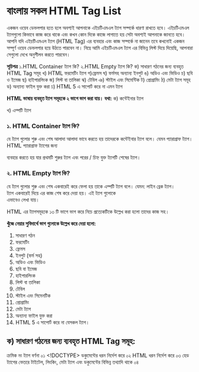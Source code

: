 # বাংলায় সকল HTML Tag List
একজন ওয়েব ডেভলপার হতে হলে অবশ্যই আপনাকে এইচটিএমএল ট্যাগ সম্পর্কে ধারণা রাখতে হবে। এইচটিএমএল ট্যাগগুলো কিভাবে কাজ করে থাকে এবং কখন কোন দিকে কাজে লাগাতে হয় সেটা অবশ্যই আপনাকে জানতে হবে। আপনি যদি এইচটিএমএল ট্যাগ (HTML Tag) এর ব্যবহার এবং কাজ সম্পর্কে না জানেন তবে কখনোই একজন সম্পূর্ণ ওয়েব ডেভলপার হয়ে উঠতে পারবেন না। নিম্নে আমি এইচটিএমএল ট্যাগ এর বিভিন্ন লিস্ট দিয়ে দিয়েছি, আপনারা সেগুলো দেখে অনুশীলন করতে পারবেন।

**সূচিপত্র**
১.HTML Container ট্যাগ কি?
২.HTML Empty ট্যাগ কি?
ক) সাধারণ গঠনের জন্য ব্যবহৃত HTML Tag সমূহ
খ) HTML ফরমেটিং ট্যাগ
গ)ফ্রেমস
ঘ) ফর্মসহ অন্যান্য ইনপুট
ঙ) অডিও এবং ভিডিও
চ) ছবি ও ইমেজ
ছ) হাইপারলিংক
জ) লিস্ট বা তালিকা
ঝ) টেবিল
ঞ) স্টাইল এবং সিমেন্টিক
ট) প্রোগ্রামিং
ঠ) মেটা ট্যাগ সমূহ
ড) অন্যান্য ফাইল যুক্ত করা
ঢ) HTML 5 এ সাপোর্ট করে না এমন ট্যাগ

**HTML ভাষায় ব্যবহৃত ট্যাগ সমূহকে ২ ভাগে ভাগ করা যায়। যথা:**
ক) কন্টেইনার ট্যাগ

খ) এম্পটি ট্যাগ

### ১. HTML Container ট্যাগ কি?
যে ট্যাগ গুলোর শুরু এবং শেষ আলাদা আলাদা ভাবে করতে হয় তাদেরকে কন্টেইনার ট্যাগ বলে। যেমন প্যারাগ্রাফ ট্যাগ। HTML প্যারাগ্রাফ ট্যাগের জন্য <p> </p> ব্যবহার করতে হয় যার প্রথমটি শুরুর ট্যাগ এবং পরের / চিহ্ন যুক্ত ট্যাগটি শেষের ট্যাগ।

### ২. HTML Empty ট্যাগ কি?
যে ট্যাগ গুলোর শুরু এবং শেষ একবারেই করে ফেলা হয় তাকে এম্পটি ট্যাগ বলে। যেমন: লাইন ব্রেক ট্যাগ। <br> ট্যাগ একবারেই দিয়ে এর কাজ শেষ করে দেয়া হয়। এই ট্যাগ গুলোকে <br/> এভাবেও লেখা যায়।

HTML এর ট্যাগসমূহকে ১৩ টি ভাগে ভাগ করে নিচে প্রত্যেকটিকে উল্লেখ করা হলো তাদের কাজ সহ।

**খুঁজে নেয়ার সুবিদার্থে ভাগ গুলোকে উল্লেখ করে দেয়া হলো:**
1. সাধারণ গঠন
1. ফরমেটিং
1. ফ্রেমস
1. ইনপুট (ফর্ম সহ)
1. অডিও এবং ভিডিও
1. ছবি বা ইমেজ
1. হাইপারলিংক
1. লিস্ট বা তালিকা
1. টেবিল
1. স্টাইল এবং সিমেনটিক
1. প্রোগ্রামিং
1. মেটা ট্যাগ
1. অন্যান্য ফাইল যুক্ত করা
1. HTML 5 এ সাপোর্ট করে না যেসকল ট্যাগ।

## ক) সাধারণ গঠনের জন্য ব্যবহৃত HTML Tag সমূহ:
ক্রমিক নং	ট্যাগ	বর্ণনা
০১	<!DOCTYPE>	ডকুমেন্টের ধরন নির্দেশ করে
০২	<html>	HTML ধরন নির্দেশ করে
০৩	<head>	হেড ট্যাগের ভেতরে টাইটেল, লিংকিং, মেটা ট্যাগ এবং ডকুমেন্টের বিভিন্ন তথ্যাদি থাকে
০৪	<title>	টাইটেল বা শিরোনাম নির্দেশ করে
০৫	<body>	মূল কোডিং এর পুরোটাই বডি ট্যাগে থাকে
০৬	<h1> থেকে <h6>	হেডিং নির্দেশ করে। H1 হেডিং সবথেকে বড় এবং H6 সবথেকে ছোট।
০৭	<p>	প্যারাগ্রাফ বা অনুচ্ছেদ নির্দেশ করে
০৮	<br>	নতুন লাইন সৃষ্টি করে বা লাইন ব্রেক করে
০৯	<hr>	আনুভূমিক বা হরাইজন্টাল লাইন নির্দেশ করে, যা মূল কন্টেন্টের দুটি অংশকে পৃথক করতে ব্যবহৃত হয়
১০	<!---->	HTML কমেন্ট এর জন্য এটি ব্যবহৃত হয়। <!--কমেন্ট স্ক্রিনে দেখায় না, কোডারের সুবিদার্থে ব্যবহার করা হয়ে থাকে -->
## খ) HTML ফরমেটিং ট্যাগ
ক্রমিক নং	ট্যাগ	বর্ণনা
০১	<abbr>	সংক্ষিপ্ত রূপ প্রকাশে ব্যবহৃত হয়
০২	<address>	যোগাযাগের ঠিকানার জন্য তৈরি বিশেষ ফন্টের জন্য
০৩	<b>	লেখা বোল্ড করে
০৪	<bdo>	টেক্সট ডিরেকশনকে ওভাররাইড করে
০৫	<blockquote>	অন্য কারো কথাকে (উক্তি) চিহ্নিত করার জন্য
০৬	<cite>	টাইটেল প্রকাশ করে
০৭	<code>	বিভিন্ন কোডিং ল্যাঙ্গুয়েজের কোডকে আলাদা করে প্রকাশ করে
০৮	<del>	ডিলিট, অর্থাৎ লেখার উপর দিয়ে একটি দাগ (Strikethrough) দেয়ার জন্য
০৯	<dfn>	নির্দিষ্ট টার্মকে প্রকাশ করে যা ওই কন্টেন্টের সাথে কানেক্টেড
১০	<em>	লেখাকে এম্ফাসাইজড করে
১১	<i>	লেখাকে ইটালিক করে
১২	<ins>	নতুন করে ইনসার্ট করা হয়েছে বুঝায়
১৩	<kbd>	কীবোর্ড ইনপুটকে আলাদা করে
১৪	<mark>	কোনো লেখাকে আলাদাভাবে হাইলাইট করে
১৫	<meter>	পরিচিত রেঞ্জে স্কেলার এককের পরিমাপ বুঝাতে ব্যবহৃত হয়
১৬	<pre>	প্রিফরমেটেড টেক্সট বুঝায়
১৭	<progress>	কোনো প্রজেক্ট/টাস্কের অগ্রগতি বুঝায়
১৮	<q>	ছোট উক্তি বুঝায়
১৯	<rp>	যে ব্রাউজার রুবি অ্যানোশন সাপোর্ট করে না সেই ব্রাউজারে কি শো হবে তা ডিফাইন করে দেয়
২০	<rt>	বর্ণের ব্যাখ্যা
২১	<ruby>	পূর্ব এশীয় টাইপোগ্রাফি
২২	<s>	ভুল হয়েছে বুঝাতে ব্যবহৃত হয়
২৩	<samp>	স্যাম্পল আউটপুট
২৪	<small>	ছোট টেক্সট
২৫	<strong>	গুরুত্বপূর্ণ টেক্সট
২৬	<sub>	সাবস্ক্রিপ্টেড, অর্থাৎ পানির সংকেতের ২ কে নিচে পাঠানো
২৭	<sup>	সুপারস্ক্রিপ্ট। যা দিয়ে স্কোয়ার, কিউব ইত্যাদি দেয়া হয়
২৮	<template>	পেজ লোড হওয়াকালীন যে কন্টেইনার দেখাবে তা
২৯	<time>	তারিখ, সময়
৩০	<u>	আন্ডারলাইন
৩১	<var>	ভেরিয়েবল নির্দেশ করে
৩২	<wbr>	সম্ভাব্য লাইন ব্রেক বুঝায়
## গ) ফ্রেমস:
ক্রমিক নং	ট্যাগ	বর্ণনা
০১	<iframe>	অন্য কোনো ওয়েবসাইটকে বা কোনো অংশকে এই ওয়েবপেজে নির্দিষ্ট ফ্রেমে বন্দি করে শো করাতে ব্যবহৃত হয়
## ঘ) ফর্মসহ অন্যান্য ইনপুট:
ক্রমিক নং	ট্যাগ	বর্ণনা
০১	<form>	ফর্ম বুঝায়
০২	<input>	ইনপুট কন্ট্রোল
০৩	<output>	কোনো কাজ/হিসাবের আউটপুট নির্দেশ করে
০৪	<option>	ড্রপ ডাউন লিস্টের কোনো অপশন বুঝায়
০৫	<optgroup>	একই ধরনের অপশনকে বুঝায়
০৬	<label>	ইনপুট ইলেমেন্টের লেবেল নির্ধারণ করে দেয়
০৭	<button>	ক্লিক করে কোনো কাজ সম্পাদন যোগ্য বাটন যোগ করে
০৮	<textarea>	বড় আকারের টেক্সট ইনপুট নিতে ব্যবহৃত
০৯	<select>	ড্রপ ডাউন লিস্টের জন্য ব্যবহৃত
১০	<fieldset>	একই গ্রুপ সম্পর্কিত তথ্যাদিকে একটি বর্ডারে রাখা
১১	<legend>	ফিল্ডসেটের একটি নাম উল্লেখ করতে ব্যবহৃত
## ঙ) অডিও এবং ভিডিও:
ক্রমিক নং	ট্যাগ	বর্ণনা
০১	<video>	ভিডিও ফাইল যুক্ত করে
০২	<audio>	অডিও ফাইল যুক্ত করে (নির্দিষ্ট ফরমেটের)
০৩	<source>	একাধীক মিডিয়া রিসোর্স বুঝাতে ব্যবহার করা হয়
## চ) ছবি ও ইমেজ:
ক্রমিক নং	ট্যাগ	বর্ণনা
০১	<img>	ছবি যুক্ত করতে ব্যবহৃত হয়
০২	<figure>	সেলফ কন্টেইন্ড কন্টেন্ট আলাদা করতে
০৩	<picture>	একাধীক ইমেজ একসাথে
০৪	<svg>	SVG ফরমেটের গ্রাফিক্স/ছবি যুক্ত করতে
০৫	<figcaption>	ফিগারের ক্যাপশন দিতে ব্যবহার করা হয়
## ছ) হাইপারলিংক:
ক্রমিক নং	ট্যাগ	বর্ণনা
০১	<a>	হাইপারলিংক নির্দেশ করে
০২	<link>	একটি ডকুমেন্টের সাথে অন্য ডকুমেন্ট যুক্ত করতে, বিশেষ করে HTML এর সাথে CSS ইত্যাদি যুক্ত করে থাকে
০৩	<nav>	ন্যাভিগেশন লিংক বুঝায়
## জ) লিস্ট বা তালিকা:
ক্রমিক নং	ট্যাগ	বর্ণনা
০১	<ul>	আন-অর্ডার লিস্ট শুরু করে, যেমন বুলেট পয়েন্টার দিয়ে
০২	<ol>	অর্ডারড লিস্ট (সংখ্যা বা বর্ণ দিয়ে শুরু) বুঝায়
০৩	<li>	লিস্টের আইটেম গুলো এই ট্যাগের মধ্যে থাকে
০৪	<dl>	ডিসক্রিপশন লিস্ট বুঝায়
০৫	<dt>	ডিসক্রিপশন লিস্টের নাম দিতে
০৬	<dd>	ডিসক্রিপশনের নামের ডিসক্রিপশন দিতে
## ঝ) টেবিল:
ক্রমিক নং	ট্যাগ	বর্ণনা
০১	<table>	টেবিল নির্দেশক
০২	<caption>	টেবিলের ক্যাপশন দেয়
০৩	<th>	হেডার দেয় রো এর
০৪	<tr>	টেবিলের সারি নির্দেশ করে
০৫	<td>	টেবিল ডেটা
০৬	<thead>	টেবিলের হেডার কন্টেন্ট
০৭	<tfoot>	ফুটার কন্টেন্ট
০৮	<col>	কলাম
## ঞ) স্টাইল এবং সিমেন্টিক:
ক্রমিক নং	ট্যাগ	বর্ণনা
০১	<style>	ইন্টারনাল সিএসএস যুক্ত করতে। (সিএসএস কি জানতে এখানে ক্লিক করুন)
০২	<div>	একটি আলাদা সেকশন বুঝায় (<section> ও একই)
০৩	<span>	<div> এবং <section> এর মতোই
০৪	<header>	ডকুমেন্টের হেডার সেকশন বুঝায়
০৫	<footer>	ফুটার সেকশন আলাদা করতে
০৬	<main>	মূল কন্টেন্টের সেকশন
০৭	<section>	<div> এর মতোই
০৮	<article>	আর্টিকেল বুঝায়
## ট) প্রোগ্রামিং:
ক্রমিক নং	ট্যাগ	বর্ণনা
০১	<script>	জাভাস্ক্রিপ্ট ফাংশন যোগ করে
০২	<noscript>	স্ক্রিপ্ট সাপোর্ট না করলে তার ব্যাকআপ
০৩	<embed>	HTML না এমন এপ্লিকেশন যোগ করতে ব্যবহার করা হয়
## ঠ) মেটা ট্যাগ সমূহ:
ক্রমিক নং	ট্যাগ	বর্ণনা
০১	<meta>	ডিসক্রিপশন সহ অন্যান্য মেটা ডেটা যুক্ত করে ডকুমেন্টে
০২	<base>	মূল লিংককে আলাদা করে
## ড) অন্যান্য ফাইল যুক্ত করা:
ক্রমিক নং	ট্যাগ	বর্ণনা
০১	<link>	সিএসএস টাইপ ফাইল যুক্ত করে
০২	<script>	Js টাইপ ফাইল যুক্ত করে
## ঢ) HTML 5 এ সাপোর্ট করে না এমন ট্যাগ:
ক্রমিক নং	ট্যাগ	বর্ণনা
০১	<applet>	এম্বেডেড এপলেটকে বুঝায়
০২	<basefont>	ডিফল্ট কিছু ব্যাপার সেট করতে ব্যবহৃত
০৩	<dir>	ডিরেক্টরি লিস্ট ডিফাইন করে
০৪	<frame>	ফ্রেমসেটে ফ্রেম নির্দেশ করে
০৫	<strike>	কেটে দেয়া হয়েছে এমন দাগের জন্য
০৬	<center>	লেখাকে মাঝে আনতে
০৭	<big>	লেখাকে বড় করতে

HTML এ ব্যবহৃত প্রায় সব গুলো ক্যাটাগরির সকল ট্যাগ নিয়ে আসার চেষ্টা করেছি। কিছু কম গুরুত্বপূর্ণ ট্যাগ বাদ দিয়েছি, ভুল ত্রুটি কিছু থেকে থাকলেও থাকতে পারে। যেকোনো প্রশ্ন থাকলে কমেন্ট করতে পারেন নির্দ্বিধায়।
HTML5, CSS3, Bootstrap4 ব্যবহার করে ওয়েব ডেভেলপমেন্ট শিখতে পারেন বিনামূল্যের অনলাইন কোর্সের মাধ্যমে। এর জন্য FixBD এর ফেসবুক পেজটি ফলও করতে পারেন।

HTML Tags in Bangla এর পিডিএফ ডাওনলোড করতে ক্লিক করুন DOWNLOAD PDF আমাদের কন্টেন্ট গুলো সবার আগে পেতে FixBD Youtube Channel ও Facebook Page ফল্লও করে রাখতে পারেন।